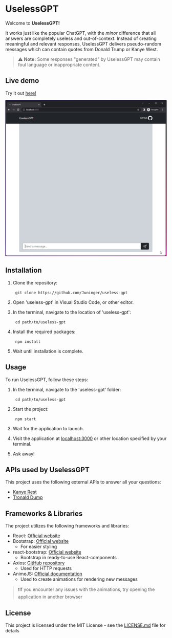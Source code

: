 # UselessGPT

Welcome to **UselessGPT!**

It works just like the popular ChatGPT, with the *minor* difference that all answers are completely useless and out-of-context. Instead of creating meaningful and relevant responses, UselessGPT delivers pseudo-random messages which can contain quotes from Donald Trump or Kanye West.

> :warning: **Note:** Some responses "generated" by UselessGPT may contain foul language or inappropriate content.

## Live demo

Try it out [here!](https://juninger.github.io/useless-gpt/)

![Screen recording of UselessGPT](/Screenshots/chatting.gif)

## Installation

1. Clone the repository:

        git clone https://github.com/Juninger/useless-gpt

2. Open 'useless-gpt' in Visual Studio Code, or other editor.

3. In the terminal, navigate to the location of 'useless-gpt':

        cd path/to/useless-gpt

4. Install the required packages:

        npm install

5. Wait until installation is complete.

## Usage

To run UselessGPT, follow these steps:

1. In the terminal, navigate to the 'useless-gpt' folder:

        cd path/to/useless-gpt

2. Start the project:

        npm start

3. Wait for the application to launch.

4. Visit the application at [localhost:3000](http://localhost:3000) or other location specified by your terminal.

5. Ask away!

## APIs used by UselessGPT

This project uses the following external APIs to answer all your questions:

- [Kanye Rest](https://kanye.rest/)
- [Tronald Dump](https://www.tronalddump.io/)

## Frameworks & Libraries

The project utilizes the following frameworks and libraries:

- React: [Official website](https://reactjs.org/)
- Bootstrap: [Official website](https://getbootstrap.com/)
  - For easier styling  
- react-bootstrap: [Official website](https://react-bootstrap.github.io/)
  - Bootstrap in ready-to-use React-components  
- Axios: [GitHub repository](https://github.com/axios/axios)
  - Used for HTTP requests
- AnimeJS: [Official documentation](https://animejs.com/documentation/)
  - Used to create animations for rendering new messages
>❗If you encounter any issues with the animations, try opening the application in another browser

## License

This project is licensed under the MIT License - see the [LICENSE.md](LICENSE.md) file for details
